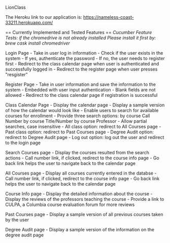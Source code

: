 LionClass

The Heroku link to our application is: https://nameless-coast-33211.herokuapp.com/

== Currently Implemented and Tested Features ==
*Cucumber Feature Tests: if the chromedrive is not already installed*
*Please install it first by: brew cask install chromedriver*

Login Page
	- Take in user log in information
	- Check if the user exists in the system
		- If yes, authenticate the password
		- If no, the user needs to register first
	- Redirect to the class calendar page when user is authenticated and successfully logged in
	- Redirect to the register page when user presses "resgister"


Register Page
	- Take in user information and save the information to the system
	- Embedded with user input authentication
		- Blank fields are not allowed
	- Redirect to the class calendar page if registration is successful


Class Calendar Page
	- Display the calendar page 
	- Display a sample version of how the calendar would look like
	- Enable users to search for available courses for enrollment
		- Provide three search options: 
			by course Call Number
			by course Title/Number
			by course Professor
		- Allow partial searches, case insensitive
	- All class option: redirect to All Courses page
	- Past class option: redirect to Past Courses page
	- Degree Audit option: redirect to Degree Audit page
	- Log out option: log out the user and redirect to the login page


Search Courses page
	- Display the courses resulted from the search actions
	- Call number link, if clicked, redirect to the course info page
	- Go back link helps the user to navigate back to the calendar page


All Courses page
	- Display all courses currently entered in the databse
	- Call number link, if clicked, redirect to the course info page
	- Go back link helps the user to navigate back to the calendar page


Course Info page
	- Display the detailed information about the course
	- Display the reviews of the professors teaching the course
	- Provide a link to CULPA, a Columbia course evaluation forum for more reviews


Past Courses page
	- Display a sample version of all previous courses taken by the user


Degree Audit page
	- Display a sample version of the information on the degree audit page
